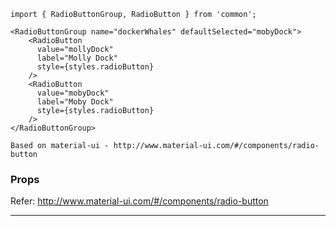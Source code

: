 
```
import { RadioButtonGroup, RadioButton } from 'common';

<RadioButtonGroup name="dockerWhales" defaultSelected="mobyDock">
    <RadioButton
      value="mollyDock"
      label="Molly Dock"
      style={styles.radioButton}
    />
    <RadioButton
      value="mobyDock"
      label="Moby Dock"
      style={styles.radioButton}
    />
</RadioButtonGroup>

Based on material-ui - http://www.material-ui.com/#/components/radio-button

```

### Props

Refer: http://www.material-ui.com/#/components/radio-button

---

